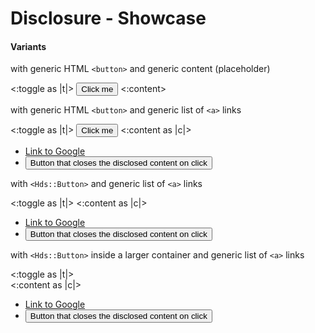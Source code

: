 <h1>Disclosure - Showcase</h1>

<section data-test-percy data-section="showcase">
  

  <h4 class="dummy-h4">Variants</h4>

  <p class="dummy-paragraph">with generic HTML
    <code class="dummy-code">&lt;button&gt;</code>
    and generic content (placeholder)</p>
  <div class="dummy-disclosure-container">
    <Hds::Disclosure>
      <:toggle as |t|>
        <button type="button" {{on "click" t.onClickToggle}}>
          Click me
          <FlightIcon @name={{if t.isOpen "chevron-up" "chevron-down"}} />
        </button>
      </:toggle>
      <:content>
        <DummyPlaceholder @text="some generic content here" @width="200" @height="90" @background="#FAFAFA" />
      </:content>
    </Hds::Disclosure>
  </div>

  <p class="dummy-paragraph">with generic HTML
    <code class="dummy-code">&lt;button&gt;</code>
    and generic list of
    <code class="dummy-code">&lt;a&gt;</code>
    links</p>
  <div class="dummy-disclosure-container">
    <Hds::Disclosure>
      <:toggle as |t|>
        <button type="button" {{on "click" t.onClickToggle}}>Click me</button>
      </:toggle>
      <:content as |c|>
        <ul class="dummy-disclosure-content-list-of-links">
          <li>
            <a href="https://google.com">Link to Google</a>
          </li>
          <li>
            <button type="button" {{on "click" c.close}}>Button that closes the disclosed content on click</button>
          </li>
        </ul>
      </:content>
    </Hds::Disclosure>
  </div>

  <p class="dummy-paragraph">with
    <code class="dummy-code">&lt;Hds::Button&gt;</code>
    and generic list of
    <code class="dummy-code">&lt;a&gt;</code>
    links</p>
  <div class="dummy-disclosure-container">
    <Hds::Disclosure>
      <:toggle as |t|>
        <Hds::Button @icon="chevron-down" @iconPosition="trailing" @text="Click me" {{on "click" t.onClickToggle}} />
      </:toggle>
      <:content as |c|>
        <ul class="dummy-disclosure-content-list-of-links">
          <li>
            <a href="https://google.com">Link to Google</a>
          </li>
          <li>
            <button type="button" {{on "click" c.close}}>Button that closes the disclosed content on click</button>
          </li>
        </ul>
      </:content>
    </Hds::Disclosure>
  </div>

  <p class="dummy-paragraph">with
    <code class="dummy-code">&lt;Hds::Button&gt;</code>
    inside a larger container and generic list of
    <code class="dummy-code">&lt;a&gt;</code>
    links</p>
  <div class="dummy-disclosure-container">
    <Hds::Disclosure>
      <:toggle as |t|>
        <div class="dummy-disclosure-button-wrapper">
          <Hds::Button @icon="chevron-down" @iconPosition="trailing" @text="Click me" {{on "click" t.onClickToggle}} />
        </div>
      </:toggle>
      <:content as |c|>
        <ul class="dummy-disclosure-content-list-of-links">
          <li>
            <a href="https://google.com">Link to Google</a>
          </li>
          <li>
            <button type="button" {{on "click" c.close}}>Button that closes the disclosed content on click</button>
          </li>
        </ul>
      </:content>
    </Hds::Disclosure>
  </div>

</section>
